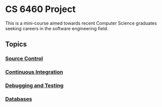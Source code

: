# CS 6460 Project
This is a mini-course aimed towards recent Computer Science graduates seeking careers in the software engineering field.

## Topics
### [Source Control](https://github.com/d-thomson/d-thomson.github.io/topics/source_control.md)
### [Continuous Integration](https://github.com/d-thomson/d-thomson.github.io/topics/ci_cd.md)
### [Debugging and Testing](https://github.com/d-thomson/d-thomson.github.io/topics/testing_debugging.md)
### [Databases](https://github.com/d-thomson/d-thomson.github.io/topics/databases.md)
